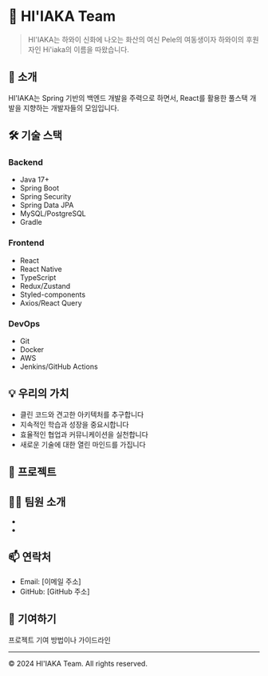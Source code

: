 # 🌟 HI'IAKA Team

> HI'IAKA는 하와이 신화에 나오는 화산의 여신 Pele의 여동생이자 하와이의 후원자인 Hi'iaka의 이름을 따왔습니다.

## 👥 소개
HI'IAKA는 Spring 기반의 백엔드 개발을 주력으로 하면서, React를 활용한 풀스택 개발을 지향하는 개발자들의 모임입니다.

## 🛠 기술 스택

### Backend
- Java 17+ 
- Spring Boot
- Spring Security
- Spring Data JPA
- MySQL/PostgreSQL
- Gradle

### Frontend
- React
- React Native
- TypeScript
- Redux/Zustand
- Styled-components
- Axios/React Query

### DevOps
- Git
- Docker
- AWS
- Jenkins/GitHub Actions

## 💡 우리의 가치
- 클린 코드와 견고한 아키텍처를 추구합니다
- 지속적인 학습과 성장을 중요시합니다
- 효율적인 협업과 커뮤니케이션을 실천합니다
- 새로운 기술에 대한 열린 마인드를 가집니다

## 🌱 프로젝트


## 👨‍💻 팀원 소개
-
-

## 📫 연락처
- Email: [이메일 주소]
- GitHub: [GitHub 주소]

## 🤝 기여하기
프로젝트 기여 방법이나 가이드라인

---
© 2024 HI'IAKA Team. All rights reserved.
